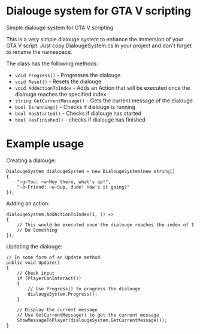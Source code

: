 # Dialouge system for GTA V scripting
Simple dialouge system for GTA V scripting

This is a very simple dialouge system to enhance the immersion of your GTA V script.
Just copy DialougeSystem.cs in your project and don't forget to rename the namespace.

The class has the following methods:
- ``void Progress()``                 - Progresses the dialouge
- ``void Reset()``                    - Resets the dialouge
- ``void AddActionToIndex``           - Adds an Action that will be executed once the dialouge reaches the specified index 
- ``string GetCurrentMessage()``      - Gets the current message of the dialouge
- ``bool Isrunning()``                - Checks if dialouge is running
- ``bool HasStarted()``               - Checks if dialouge has started
- ``bool HasFinished()``              - checks if dialouge has finished

# Example usage
Creating a dialouge:
```
DialougeSystem dialougeSystem = new DialougeSystem(new string[]
{
    "~g~You: ~w~Hey there, what's up!",
    "~b~Friend: ~w~Sup, dude! How's it going?"
});
```

Adding an action:
```
dialougeSystem.AddActionToIndex(1, () =>
{
    // This would be executed once the dialouge reaches the index of 1
    // Do Something
});
```

Updating the dialouge:
```
// In some form of an Update method
public void Update()
{
    // Check input
    if (PlayerCanInteract())
    {
        // Use Progress() to progress the dialouge
        dialougeSystem.Progress();
    }

    // Display the current message
    // Use GetCurrentMessage() to get the current message
    ShowMessageToPlayer(dialougeSystem.GetCurrentMessage());
}
```
